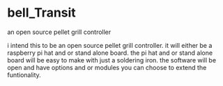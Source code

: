 # bell_Transit
an open source pellet grill controller

i intend this to be an open source pellet grill controller.
it will either be a raspberry pi hat and or stand alone board.
the pi hat and or stand alone board will be easy to make with just a soldering iron.
the software will be open and have options and or modules you can choose to extend the funtionality.
